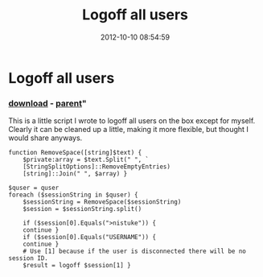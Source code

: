 ﻿---
pid:            3685
parent:         3684
children:       
poster:         roger
title:          Logoff all users
date:           2012-10-10 08:54:59
format:         posh
---

# Logoff all users

### [download](3685.ps1) - [parent](3684.md)"

This is a little script I wrote to logoff all users on the box except for myself. Clearly it can be cleaned up a little, making it more flexible, but thought I would share anyways. 

```posh
function RemoveSpace([string]$text) {  
    $private:array = $text.Split(" ", `
    [StringSplitOptions]::RemoveEmptyEntries)
    [string]::Join(" ", $array) }

$quser = quser
foreach ($sessionString in $quser) {
    $sessionString = RemoveSpace($sessionString)
    $session = $sessionString.split()
    
    if ($session[0].Equals(">nistuke")) {
    continue }
    if ($session[0].Equals("USERNAME")) {
    continue }
    # Use [1] because if the user is disconnected there will be no session ID. 
    $result = logoff $session[1] }
```
